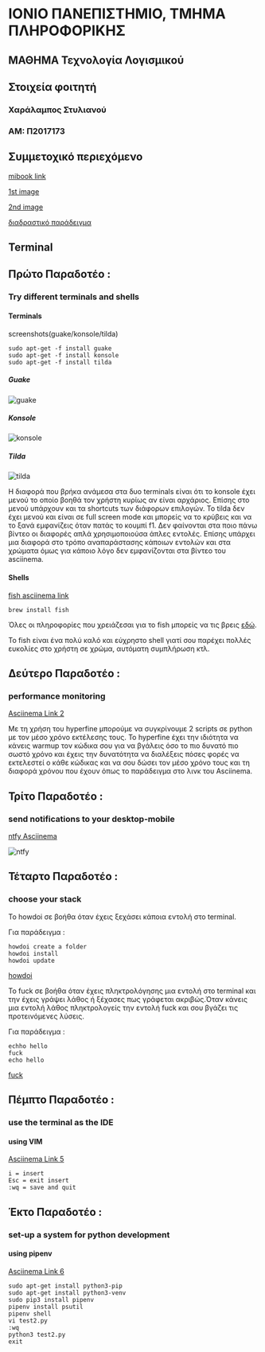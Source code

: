 # ΙΟΝΙΟ ΠΑΝΕΠΙΣΤΗΜΙΟ, ΤΜΗΜΑ ΠΛΗΡΟΦΟΡΙΚΗΣ 
## ΜΑΘΗΜΑ Τεχνολογία Λογισμικού

## Στοιχεία φοιτητή  
### Χαράλαμπος Στυλιανού
### ΑΜ: Π2017173

## Συμμετοχικό περιεχόμενο

[mibook link](https://p17styl.netlify.com/)

[1st image](https://p17styl.netlify.com//gallery/amazon-alexa/)

[2nd image](https://p17styl.netlify.com//gallery/unity/)

[διαδραστικό παράδειγμα](https://p17styl.netlify.app/remix/terminal/)

## Terminal
## Πρώτο Παραδοτέο : 
### Try different terminals and shells
#### Terminals

screenshots(guake/konsole/tilda)

```
sudo apt-get -f install guake 
sudo apt-get -f install konsole
sudo apt-get -f install tilda
```

##### Guake

![guake](guake_terminal.png)

##### Konsole

![konsole](konsole_terminal.png)

##### Tilda

![tilda](tilda_terminal.png)

Η διαφορά που βρήκα ανάμεσα στα δυο terminals είναι ότι το konsole έχει μενού το οποίο βοηθά τον χρήστη κυρίως αν είναι αρχάριος. Επίσης στο μενού υπάρχουν και τα shortcuts των διάφορων επιλογών. 
Το  tilda δεν έχει μενού  και είναι σε full screen mode και μπορείς να το κρύβεις και να το ξανά εμφανίζεις όταν πατάς το κουμπί f1.
Δεν φαίνονται στα ποιο πάνω βίντεο οι διαφορές απλά χρησιμοποιούσα άπλες εντολές. Επίσης υπάρχει μια διαφορά στο τρόπο αναπαράστασης κάποιων εντολών και στα χρώματα όμως για κάποιο λόγο δεν εμφανίζονται στα βίντεο του asciinema.




#### Shells

[fish asciinema link](https://asciinema.org/a/311087)

```
brew install fish
```
Όλες οι πληροφορίες που χρειάζεσαι για το fish μπορείς να τις βρεις [εδώ](https://fishshell.com/).

Το fish είναι ένα πολύ καλό και εύχρηστο shell γιατί σου παρέχει πολλές ευκολίες στο χρήστη σε χρώμα, αυτόματη συμπλήρωση κτλ.

## Δεύτερο Παραδοτέο : 
### performance monitoring
[Asciinema Link 2](https://asciinema.org/a/311417)

Με τη χρήση του hyperfine μπορούμε να συγκρίνουμε 2 scripts σε python με  τον μέσο χρόνο εκτέλεσης τους. Το hyperfine  έχει την ιδιότητα να κάνεις warmup τον κώδικα σου για να βγάλεις όσο το πιο δυνατό πιο σωστό χρόνο και έχεις την δυνατότητα να διαλέξεις πόσες φορές να εκτελεστεί ο κάθε κώδικας και να σου δώσει τον μέσο χρόνο τους και τη διαφορά χρόνου που έχουν όπως το παράδειγμα στο λινκ του Asciinema.



## Τρίτο Παραδοτέο :
### send notifications to your desktop-mobile
[ntfy Asciinema](https://asciinema.org/a/320655)

![ntfy](ntfy.png)


## Τέταρτο Παραδοτέο :
### choose your stack
Το howdoi σε βοήθα όταν έχεις ξεχάσει κάποια εντολή στο terminal. 

Για παράδειγμα :

```
howdoi create a folder
howdoi install
howdoi update 
```

[howdoi](https://asciinema.org/a/320671)

Το fuck σε βοήθα όταν έχεις πληκτρολόγησης μια εντολή στο terminal και την έχεις γράψει λάθος ή ξέχασες πως γράφεται ακριβώς.Όταν κάνεις μια εντολή λάθος πληκτρολογείς την εντολή fuck και σου βγάζει τις προτεινόμενες λύσεις.

 Για παράδειγμα : 
 
```
echho hello
fuck
echo hello
```

[fuck](https://asciinema.org/a/320674)

## Πέμπτο Παραδοτέο :
### use the terminal as the IDE
#### using VIM

[Asciinema Link 5](https://asciinema.org/a/326676)

```
i = insert
Esc = exit insert
:wq = save and quit
```

## Έκτο Παραδοτέο :
### set-up a system for python development
#### using pipenv
[Asciinema Link 6](https://asciinema.org/a/326724)

```
sudo apt-get install python3-pip
sudo apt-get install python3-venv
sudo pip3 install pipenv 
pipenv install psutil
pipenv shell
vi test2.py
:wq
python3 test2.py
exit
```
